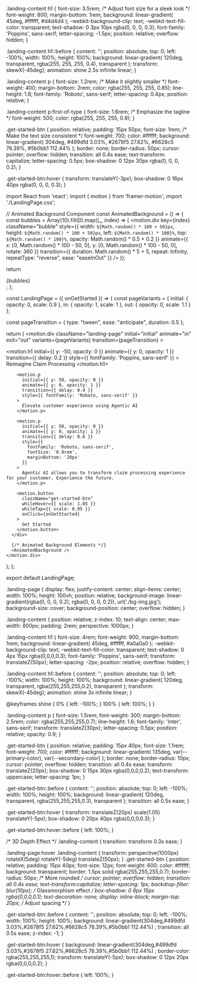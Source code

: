.landing-content h1 {
  font-size: 3.5rem; /* Adjust font size for a sleek look */
  font-weight: 800;
  margin-bottom: 1rem;
  background: linear-gradient(
    45deg, 
    #ffffff, 
    #d4d4d4
  );
  -webkit-background-clip: text;
  -webkit-text-fill-color: transparent;
  text-shadow: 0 3px 10px rgba(0, 0, 0, 0.3);
  font-family: 'Poppins', sans-serif;
  letter-spacing: -1.5px;
  position: relative;
  overflow: hidden;
}

.landing-content h1::before {
  content: '';
  position: absolute;
  top: 0;
  left: -100%;
  width: 100%;
  height: 100%;
  background: linear-gradient(
    120deg, 
    transparent, 
    rgba(255, 255, 255, 0.4), 
    transparent
  );
  transform: skewX(-45deg);
  animation: shine 2.5s infinite linear;
}

.landing-content p {
  font-size: 1.2rem; /* Make it slightly smaller */
  font-weight: 400;
  margin-bottom: 2rem;
  color: rgba(255, 255, 255, 0.85);
  line-height: 1.8;
  font-family: 'Roboto', sans-serif;
  letter-spacing: 0.4px;
  position: relative;
}

.landing-content p:first-of-type {
  font-size: 1.6rem; /* Emphasize the tagline */
  font-weight: 500;
  color: rgba(255, 255, 255, 0.9);
}

.get-started-btn {
  position: relative;
  padding: 15px 50px;
  font-size: 1rem; /* Make the text size consistent */
  font-weight: 700;
  color: #ffffff;
  background: linear-gradient(
    304deg,
    #499dfd 3.03%,
    #2678f5 27.62%,
    #6628c5 76.39%,
    #5b0bb1 112.44%
  );
  border: none;
  border-radius: 50px;
  cursor: pointer;
  overflow: hidden;
  transition: all 0.4s ease;
  text-transform: capitalize;
  letter-spacing: 0.5px;
  box-shadow: 0 12px 30px rgba(0, 0, 0, 0.2);
}

.get-started-btn:hover {
  transform: translateY(-3px);
  box-shadow: 0 16px 40px rgba(0, 0, 0, 0.3);
}








import React from 'react';
import { motion } from 'framer-motion';
import './LandingPage.css';

// Animated Background Component
const AnimatedBackground = () => {
  const bubbles = Array(10).fill(0).map((_, index) => (
    <motion.div
      key={index}
      className="bubble"
      style={{
        width: `${Math.random() * 100 + 50}px`,
        height: `${Math.random() * 100 + 50}px`,
        left: `${Math.random() * 100}%`,
        top: `${Math.random() * 100}%`,
        opacity: Math.random() * 0.5 + 0.2
      }}
      animate={{
        x: [0, Math.random() * 100 - 50, 0],
        y: [0, Math.random() * 100 - 50, 0],
        rotate: 360
      }}
      transition={{
        duration: Math.random() * 5 + 5,
        repeat: Infinity,
        repeatType: "reverse",
        ease: "easeInOut"
      }}
    />
  ));

  return <div className="background-bubbles">{bubbles}</div>;
};

const LandingPage = ({ onGetStarted }) => {
  const pageVariants = {
    initial: { opacity: 0, scale: 0.9 },
    in: { opacity: 1, scale: 1 },
    out: { opacity: 0, scale: 1.1 }
  };

  const pageTransition = {
    type: "tween",
    ease: "anticipate",
    duration: 0.5
  };

  return (
    <motion.div 
      className="landing-page"
      initial="initial"
      animate="in"
      exit="out"
      variants={pageVariants}
      transition={pageTransition}
    >
      <div className="landing-content">
        <motion.h1
          initial={{ y: -50, opacity: 0 }}
          animate={{ y: 0, opacity: 1 }}
          transition={{ delay: 0.2 }}
          style={{ fontFamily: 'Poppins, sans-serif' }}
        >
          Reimagine Claim Processing
        </motion.h1>
        
        <motion.p
          initial={{ y: 50, opacity: 0 }}
          animate={{ y: 0, opacity: 1 }}
          transition={{ delay: 0.4 }}
          style={{ fontFamily: 'Roboto, sans-serif' }}
        >
          Elevate customer experience using Agentic AI
        </motion.p>
        
        <motion.p
          initial={{ y: 50, opacity: 0 }}
          animate={{ y: 0, opacity: 1 }}
          transition={{ delay: 0.6 }}
          style={{ 
            fontFamily: 'Roboto, sans-serif', 
            fontSize: '0.9rem', 
            marginBottom: '20px' 
          }}
        >
          Agentic AI allows you to transform claim processing experience for your customer. Experience the future.
        </motion.p>
        
        <motion.button
          className="get-started-btn"
          whileHover={{ scale: 1.05 }}
          whileTap={{ scale: 0.95 }}
          onClick={onGetStarted}
        >
          Get Started
        </motion.button>
      </div>

      {/* Animated Background Elements */}
      <AnimatedBackground />
    </motion.div>
  );
};

export default LandingPage;




.landing-page {
  display: flex;
  justify-content: center;
  align-items: center;
  width: 100%;
  height: 100vh;
  position: relative;
  background-image: 
    linear-gradient(rgba(0, 0, 0, 0.2), rgba(0, 0, 0, 0.2)), 
    url('./bg-img.jpg');
  background-size: cover;
  background-position: center;
  overflow: hidden;
}

.landing-content {
  position: relative;
  z-index: 10;
  text-align: center;
  max-width: 800px;
  padding: 2rem;
  perspective: 1000px;
}

.landing-content h1 {
  font-size: 4rem;
  font-weight: 900;
  margin-bottom: 1rem;
  background: linear-gradient(
    45deg, 
    #ffffff, 
    #a0a0a0
  );
  -webkit-background-clip: text;
  -webkit-text-fill-color: transparent;
  text-shadow: 0 4px 15px rgba(0,0,0,0.3);
  font-family: 'Poppins', sans-serif;
  transform: translateZ(50px);
  letter-spacing: -2px;
  position: relative;
  overflow: hidden;
}

.landing-content h1::before {
  content: '';
  position: absolute;
  top: 0;
  left: -100%;
  width: 100%;
  height: 100%;
  background: linear-gradient(
    120deg, 
    transparent, 
    rgba(255,255,255,0.2), 
    transparent
  );
  transform: skewX(-45deg);
  animation: shine 3s infinite linear;
}

@keyframes shine {
  0% {
    left: -100%;
  }
  100% {
    left: 100%;
  }
}

.landing-content p {
  font-size: 1.5rem;
  font-weight: 300;
  margin-bottom: 2.5rem;
  color: rgba(255,255,255,0.7);
  line-height: 1.6;
  font-family: 'Inter', sans-serif;
  transform: translateZ(30px);
  letter-spacing: 0.5px;
  position: relative;
  opacity: 0.9;
}

.get-started-btn {
  position: relative;
  padding: 15px 40px;
  font-size: 1.1rem;
  font-weight: 700;
  color: #ffffff;
  background: linear-gradient(
    135deg, 
    var(--primary-color), 
    var(--secondary-color)
  );
  border: none;
  border-radius: 10px;
  cursor: pointer;
  overflow: hidden;
  transition: all 0.4s ease;
  transform: translateZ(20px);
  box-shadow: 0 15px 30px rgba(0,0,0,0.2);
  text-transform: uppercase;
  letter-spacing: 1px;
}

.get-started-btn::before {
  content: '';
  position: absolute;
  top: 0;
  left: -100%;
  width: 100%;
  height: 100%;
  background: linear-gradient(
    120deg, 
    transparent, 
    rgba(255,255,255,0.3), 
    transparent
  );
  transition: all 0.5s ease;
}

.get-started-btn:hover {
  transform: translateZ(20px) scale(1.05) translateY(-5px);
  box-shadow: 0 20px 40px rgba(0,0,0,0.3);
}

.get-started-btn:hover::before {
  left: 100%;
}

/* 3D Depth Effect */
.landing-content {
  transition: transform 0.3s ease;
}

.landing-page:hover .landing-content {
  transform: 
    perspective(1000px) 
    rotateX(5deg) 
    rotateY(-5deg) 
    translateZ(50px);
}
.get-started-btn {
  position: relative;
  padding: 15px 40px;
  font-size: 12px;
  font-weight: 600;
  color: #ffffff;
  background: transparent;
  border: 1.5px solid rgba(255,255,255,0.7);
  border-radius: 50px; /* More rounded */
  cursor: pointer;
  overflow: hidden;
  transition: all 0.4s ease;
  text-transform:capitalize;
  letter-spacing: 1px;
  backdrop-filter: blur(10px); /* Glassmorphism effect */
  box-shadow: 0 8px 15px rgba(0,0,0,0.1);
  text-decoration: none;
  display: inline-block;
  margin-top: 20px; /* Adjust spacing */
}

.get-started-btn::before {
  content: '';
  position: absolute;
  top: 0;
  left: -100%;
  width: 100%;
  height: 100%;
  background: linear-gradient(304deg,#499dfd 3.03%,#2678f5 27.62%,#6628c5 76.39%,#5b0bb1 112.44%)
;
  transition: all 0.5s ease;
  z-index: -1;
}

.get-started-btn:hover {
  background: linear-gradient(304deg,#499dfd 3.03%,#2678f5 27.62%,#6628c5 76.39%,#5b0bb1 112.44%)
;
  border-color: rgba(255,255,255,1);
  transform: translateY(-5px);
  box-shadow: 0 12px 20px rgba(0,0,0,0.2);
}

.get-started-btn:hover::before {
  left: 100%;
}
